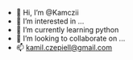 - 👋 Hi, I’m @Kamczii
- 👀 I’m interested in ...
- 🌱 I’m currently learning python
- 💞️ I’m looking to collaborate on ...
- 📫 kamil.czepiell@gmail.com

<!---
Kamczii/Kamczii is a ✨ special ✨ repository because its `README.md` (this file) appears on your GitHub profile.
You can click the Preview link to take a look at your changes.
--->
